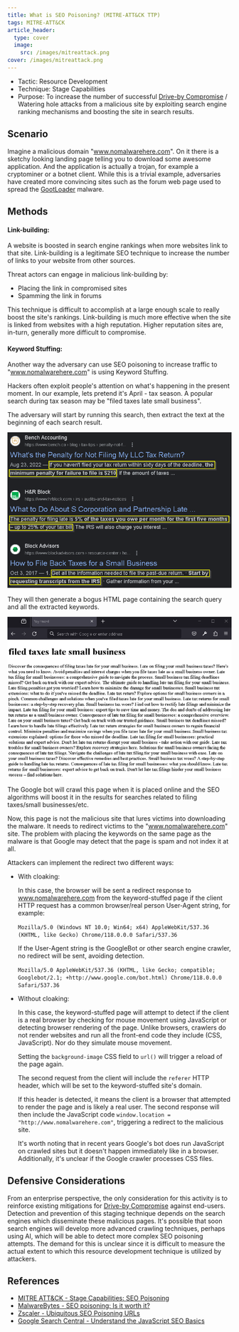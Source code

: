 ```yaml
---
title: What is SEO Poisoning? (MITRE-ATT&CK TTP)
tags: MITRE-ATT&CK
article_header:
  type: cover
  image:
    src: /images/mitreattack.png
cover: /images/mitreattack.png
---
```


* Tactic: Resource Development
* Technique: Stage Capabilities
* Purpose: To increase the number of successful [Drive-by Compromise](https://attack.mitre.org/techniques/T1189) / Watering hole attacks from a malicious site by exploiting search engine ranking mechanisms and boosting the site in search results.

## Scenario

Imagine a malicious domain "www.nomalwarehere.com". On it there is a sketchy looking landing page telling you to download some awesome application. And the application is actually a trojan, for example a cryptominer or a botnet client. While this is a trivial example, adversaries have created more convincing sites such as the forum web page used to spread the [GootLoader](https://thedfirreport.com/2022/05/09/seo-poisoning-a-gootloader-story/) malware.

## Methods

#### Link-building:

A website is boosted in search engine rankings when more websites link to that site. Link-building is a legitimate SEO technique to increase the number of links to your website from other sources.

Threat actors can engage in malicious link-building by:
- Placing the link in compromised sites
- Spamming the link in forums

This technique is difficult to accomplish at a large enough scale to really boost the site's rankings. Link-building is much more effective when the site is linked from websites with a high reputation. Higher reputation sites are, in-turn, generally more difficult to compromise.

#### Keyword Stuffing:

Another way the adversary can use SEO poisoning to increase traffic to "www.nomalwarehere.com" is using Keyword Stuffing.

Hackers often exploit people's attention on what's happening in the present moment. In our example, lets pretend it's April - tax season. A popular search during tax season may be "filed taxes late small business".

The adversary will start by running this search, then extract the text at the beginning of each search result.

![taxessearch](/images/seopoisoning/taxessearch.png)

They will then generate a bogus HTML page containing the search query and all the extracted keywords.

![bogustaxespage](/images/seopoisoning/bogustaxespage.png)

The Google bot will crawl this page when it is placed online and the SEO algorithms will boost it in the results for searches related to filing taxes/small businesses/etc.

Now, this page is not the malicious site that lures victims into downloading the malware. It needs to redirect victims to the "www.nomalwarehere.com" site. The problem with placing the keywords on the same page as the malware is that Google may detect that the page is spam and not index it at all. 

Attackers can implement the redirect two different ways:
- With cloaking:
    
    In this case, the browser will be sent a redirect response to www.nomalwarehere.com from the keyword-stuffed page if the client HTTP request has a common browser/real person User-Agent string, for example:

    `Mozilla/5.0 (Windows NT 10.0; Win64; x64) AppleWebKit/537.36 (KHTML, like Gecko) Chrome/118.0.0.0 Safari/537.36`

    If the User-Agent string is the GoogleBot or other search engine crawler, no redirect will be sent, avoiding detection.

    `Mozilla/5.0 AppleWebKit/537.36 (KHTML, like Gecko; compatible; Googlebot/2.1; +http://www.google.com/bot.html) Chrome/118.0.0.0 Safari/537.36` 
- Without cloaking:
    
    In this case, the keyword-stuffed page will attempt to detect if the client is a real browser by checking for mouse movement using JavaScript or detecting browser rendering of the page. Unlike browsers, crawlers do not render websites and run all the front-end code they include (CSS, JavaScript). Nor do they simulate mouse movement. 

    Setting the `background-image` CSS field to `url()` will trigger a reload of the page again.

    The second request from the client will include the `referer` HTTP header, which will be set to the keyword-stuffed site's domain.

    If this header is detected, it means the client is a browser that attempted to render the page and is likely a real user. The second response will then include the JavaScript code `window.location = "http://www.nomalwarehere.com"`, triggering a redirect to the malicious site.
    
    It's worth noting that in recent years Google's bot does run JavaScript on crawled sites but it doesn't happen immediately like in a browser. Additionally, it's unclear if the Google crawler processes CSS files.
    
## Defensive Considerations

From an enterprise perspective, the only consideration for this activity is to reinforce existing mitigations for [Drive-by Compromise](https://attack.mitre.org/techniques/T1189/) against end-users. Detection and prevention of this staging technique depends on the search engines which disseminate these malicious pages. It's possible that soon search engines will develop more advanced crawling techniques, perhaps using AI, which will be able to detect more complex SEO poisoning attempts. The demand for this is unclear since it is difficult to measure the actual extent to which this resource development technique is utilized by attackers.

## References

- [MITRE ATT&CK - Stage Capabilities: SEO Poisoning](https://attack.mitre.org/techniques/T1608/006/)
- [MalwareBytes - SEO poisoning: Is it worth it?](https://www.malwarebytes.com/blog/news/2018/05/seo-poisoning-is-it-worth-it)
- [Zscaler - Ubiquitous SEO Poisoning URLs](https://www.zscaler.com/blogs/security-research/ubiquitous-seo-poisoning-urls-0)
- [Google Search Central - Understand the JavaScript SEO Basics](https://developers.google.com/search/docs/crawling-indexing/javascript/javascript-seo-basics)